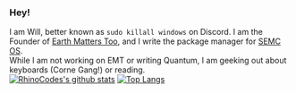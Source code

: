 ### Hey!
I am Will, better known as `sudo killall windows` on Discord. I am the Founder of [Earth Matters Too](https://discord.gg/dtjGq9VteB), and I write the package manager for [SEMC OS](https://gihub.com/semissioncontrol/semcOS). <br>While I am not working on EMT or writing Quantum, I am geeking out about keyboards (Corne Gang!) or reading.<br>
[![RhinoCodes's github stats](https://github-readme-stats.vercel.app/api?username=RhinoCodes&show_icons=true&theme=nightowl)](https://github.com/anuraghazra/github-readme-stats)
[![Top Langs](https://github-readme-stats.vercel.app/api/top-langs/?username=quantum-packge-manager&show_icons=true&theme=nightowl&hide=c,roff,freemarker)](https://github.com/anuraghazra/github-readme-stats)
